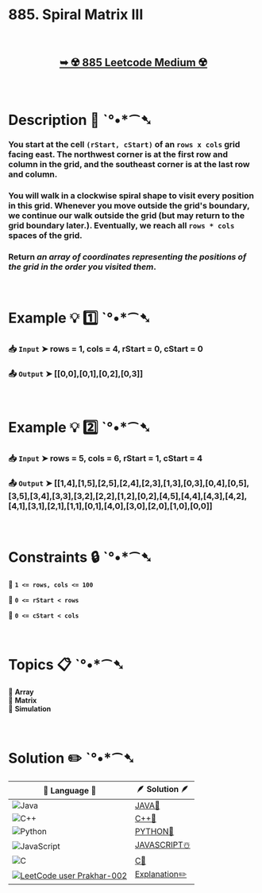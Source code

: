 # 885. Spiral Matrix III

</br>

<h2 align="center"> 

<a href="https://leetcode.com/problems/spiral-matrix-iii/description/?envType=daily-question&envId=2024-08-08"><strong>➥ ☢️ 885 Leetcode Medium ☢️ </strong></a>
</h2>

</br>

# Description 📜 ˋ°•*⁀➷

### You start at the cell `(rStart, cStart)` of an `rows x cols` grid facing east. The northwest corner is at the first row and column in the grid, and the southeast corner is at the last row and column.

### You will walk in a clockwise spiral shape to visit every position in this grid. Whenever you move outside the grid's boundary, we continue our walk outside the grid (but may return to the grid boundary later.). Eventually, we reach all `rows * cols` spaces of the grid.

### Return *an array of coordinates representing the positions of the grid in the order you visited them*.

</br>

# Example 💡 1️⃣ ˋ°•*⁀➷

  ### 📥 `Input`  ➤ rows = 1, cols = 4, rStart = 0, cStart = 0

  ### 📤 `Output`  ➤ [[0,0],[0,1],[0,2],[0,3]]

</br>

# Example 💡 2️⃣ ˋ°•*⁀➷

  ### 📥 `Input` ➤ rows = 5, cols = 6, rStart = 1, cStart = 4

  ### 📤 `Output`  ➤ [[1,4],[1,5],[2,5],[2,4],[2,3],[1,3],[0,3],[0,4],[0,5],[3,5],[3,4],[3,3],[3,2],[2,2],[1,2],[0,2],[4,5],[4,4],[4,3],[4,2],[4,1],[3,1],[2,1],[1,1],[0,1],[4,0],[3,0],[2,0],[1,0],[0,0]]

</br>

# Constraints 🔒 ˋ°•*⁀➷

🔹 **`1 <= rows, cols <= 100`** </br>

🔹 **`0 <= rStart < rows`** </br>

🔹 **`0 <= cStart < cols`** </br>

</br>

# Topics 📋 ˋ°•*⁀➷

🔸 **Array**  </br>
🔸 **Matrix**  </br>
🔸 **Simulation**  </br>


</br>

# Solution ✏️ ˋ°•*⁀➷

| 📒 Language 📒  | 🪶 Solution 🪶 |
| ------------- | ------------- |
|  ![Java](https://img.shields.io/badge/java-%23ED8B00.svg?style=for-the-badge&logo=openjdk&logoColor=white)  | [JAVA🍁]() |
|  ![C++](https://img.shields.io/badge/c++-%2300599C.svg?style=for-the-badge&logo=c%2B%2B&logoColor=white)  | [C++🎲]()  |
|  ![Python](https://img.shields.io/badge/python-3670A0?style=for-the-badge&logo=python&logoColor=ffdd54)    | [PYTHON🍰]() |
| ![JavaScript](https://img.shields.io/badge/javascript-%23323330.svg?style=for-the-badge&logo=javascript&logoColor=%23F7DF1E)   | [JAVASCRIPT☃️]() |
|   ![C](https://img.shields.io/badge/c-%2300599C.svg?style=for-the-badge&logo=c&logoColor=white)   | [C💖]()  |
|  [![LeetCode user Prakhar-002](https://img.shields.io/badge/dynamic/json?style=for-the-badge&labelColor=black&color=%23ffa116&label=Solved&query=solvedOverTotal&url=https%3A%2F%2Fleetcode-badge.vercel.app%2Fapi%2Fusers%2FPrakhar-002&logo=leetcode&logoColor=yellow)](https://leetcode.com/Prakhar-002/)  | [Explanation✏️]()  |
